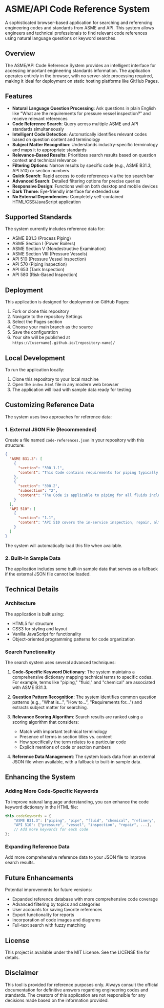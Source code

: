# ASME/API Code Reference System

A sophisticated browser-based application for searching and referencing engineering codes and standards from ASME and API. This system allows engineers and technical professionals to find relevant code references using natural language questions or keyword searches.

## Overview

The ASME/API Code Reference System provides an intelligent interface for accessing important engineering standards information. The application operates entirely in the browser, with no server-side processing required, making it ideal for deployment on static hosting platforms like GitHub Pages.

## Features

- **Natural Language Question Processing**: Ask questions in plain English like "What are the requirements for pressure vessel inspection?" and receive relevant references
- **Code Reference Search**: Query across multiple ASME and API standards simultaneously
- **Intelligent Code Detection**: Automatically identifies relevant codes based on question content and terminology
- **Subject Matter Recognition**: Understands industry-specific terminology and maps it to appropriate standards
- **Relevance-Based Results**: Prioritizes search results based on question context and technical relevance
- **Filtering Options**: Narrow results by specific code (e.g., ASME B31.3, API 510) or section numbers
- **Quick Search**: Rapid access to code references via the top search bar
- **Advanced Search**: Detailed filtering options for precise queries
- **Responsive Design**: Functions well on both desktop and mobile devices
- **Dark Theme**: Eye-friendly interface for extended use
- **No External Dependencies**: Completely self-contained HTML/CSS/JavaScript application

## Supported Standards

The system currently includes reference data for:

- ASME B31.3 (Process Piping)
- ASME Section I (Power Boilers)
- ASME Section V (Nondestructive Examination)
- ASME Section VIII (Pressure Vessels)
- API 510 (Pressure Vessel Inspection)
- API 570 (Piping Inspection)
- API 653 (Tank Inspection)
- API 580 (Risk-Based Inspection)

## Deployment

This application is designed for deployment on GitHub Pages:

1. Fork or clone this repository
2. Navigate to the repository Settings
3. Select the Pages section
4. Choose your main branch as the source
5. Save the configuration
6. Your site will be published at `https://[username].github.io/[repository-name]/`

## Local Development

To run the application locally:

1. Clone this repository to your local machine
2. Open the `index.html` file in any modern web browser
3. The application will load with sample data ready for testing

## Customizing Reference Data

The system uses two approaches for reference data:

### 1. External JSON File (Recommended)

Create a file named `code-references.json` in your repository with this structure:

```json
{
  "ASME B31.3": [
    {
      "section": "300.1.1",
      "content": "This Code contains requirements for piping typically found in petroleum refineries..."
    },
    {
      "section": "300.2",
      "subsection": "2",
      "content": "The Code is applicable to piping for all fluids including..."
    }
  ],
  "API 510": [
    {
      "section": "1.1",
      "content": "API 510 covers the in-service inspection, repair, alteration..."
    }
  ]
}
```

The system will automatically load this file when available.

### 2. Built-in Sample Data

The application includes some built-in sample data that serves as a fallback if the external JSON file cannot be loaded.

## Technical Details

### Architecture

The application is built using:
- HTML5 for structure
- CSS3 for styling and layout
- Vanilla JavaScript for functionality
- Object-oriented programming patterns for code organization

### Search Functionality

The search system uses several advanced techniques:

1. **Code-Specific Keyword Dictionary**: The system maintains a comprehensive dictionary mapping technical terms to specific codes. For example, terms like "piping," "fluid," and "chemical" are associated with ASME B31.3.

2. **Question Pattern Recognition**: The system identifies common question patterns (e.g., "What is...", "How to...", "Requirements for...") and extracts subject matter for searching.

3. **Relevance Scoring Algorithm**: Search results are ranked using a scoring algorithm that considers:
   - Match with important technical terminology
   - Presence of terms in section titles vs. content
   - How specifically the term relates to a particular code
   - Explicit mentions of code or section numbers

4. **Reference Data Management**: The system loads data from an external JSON file when available, with a fallback to built-in sample data.

## Enhancing the System

### Adding More Code-Specific Keywords

To improve natural language understanding, you can enhance the code keyword dictionary in the HTML file:

```javascript
this.codeKeywords = {
    "ASME B31.3": ["piping", "pipe", "fluid", "chemical", "refinery", ...],
    "API 510": ["pressure", "vessel", "inspection", "repair", ...],
    // Add more keywords for each code
};
```

### Expanding Reference Data

Add more comprehensive reference data to your JSON file to improve search results.

## Future Enhancements

Potential improvements for future versions:

- Expanded reference database with more comprehensive code coverage
- Advanced filtering by topics and categories
- User accounts for saving favorite references
- Export functionality for reports
- Incorporation of code images and diagrams
- Full-text search with fuzzy matching

## License

This project is available under the MIT License. See the LICENSE file for details.

## Disclaimer

This tool is provided for reference purposes only. Always consult the official documentation for definitive answers regarding engineering codes and standards. The creators of this application are not responsible for any decisions made based on the information provided.
